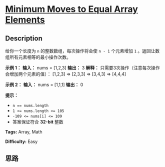 # [Minimum Moves to Equal Array Elements][title]

## Description

给你一个长度为 `n` 的整数数组，每次操作将会使 `n - 1` 个元素增加 `1` 。返回让数组所有元素相等的最小操作次数。



**示例 1：**
            **输入：** nums = [1,2,3]    **输出：** 3    **解释：**    只需要3次操作（注意每次操作会增加两个元素的值）：    [1,2,3]  =>  [2,3,3]  =>  [3,4,3]  =>  [4,4,4]    

**示例 2：**
            **输入：** nums = [1,1,1]    **输出：** 0    



**提示：**

  * `n == nums.length`
  * `1 <= nums.length <= 105`
  * `-109 <= nums[i] <= 109`
  * 答案保证符合 **32-bit** 整数


**Tags:** Array, Math

**Difficulty:** Easy

## 思路

[title]: https://leetcode-cn.com/problems/minimum-moves-to-equal-array-elements
